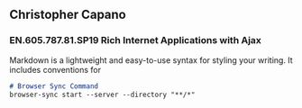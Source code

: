 ﻿## Christopher Capano### EN.605.787.81.SP19 Rich Internet Applications with AjaxMarkdown is a lightweight and easy-to-use syntax for styling your writing. It includes conventions for```markdown# Browser Sync Commandbrowser-sync start --server --directory "**/*"```